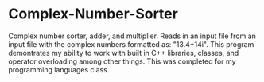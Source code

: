 # Complex-Number-Sorter
Complex number sorter, adder, and multiplier. Reads in an input file from an input file with the complex numbers formatted as:
"13.4+14i". This program demontrates my ability to work with built in C++ libraries, classes, and operator overloading  among 
other things. This was completed for my programming languages class.

